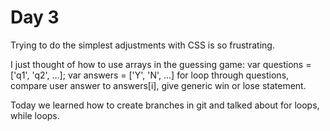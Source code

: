 # Day 3

Trying to do the simplest adjustments with CSS is so frustrating.

I just thought of how to use arrays in the guessing game:
var questions = ['q1', 'q2', ...];
var answers = ['Y', 'N', ...]
for loop through questions, compare user answer to answers[i], give generic win or lose statement.

Today we learned how to create branches in git and talked about for loops, while loops.
